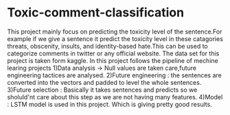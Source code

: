 # Toxic-comment-classification
This project mainly focus on predicting the toxicity level of the sentence.For example if we give a sentence it predict the toxicity level in these catagories 
threats, obscenity, insults, and identity-based hate.This can be used to categorize comments in twitter or any official website.
The data set for this project is taken form kaggle.
In this project follows the pipeline of mechine learing projects 
1)Data analysis -> Null values are taken care,future engineering tactices are analysed.
2)Future engineering : the sentences are converted into the vectors and padded to level the whole sentences.
3)Future selection : Basically it takes sentences and predicts so we sholuld'nt care about this step as we are not having many features.
4)Model : LSTM model is used in this project. Which is giving pretty good results.
